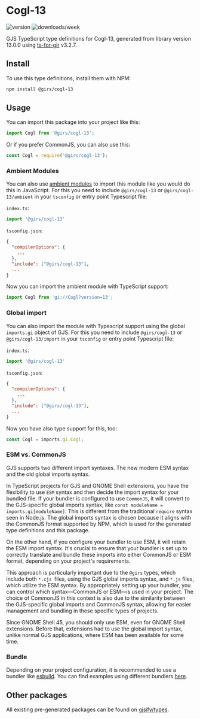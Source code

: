 
# Cogl-13

![version](https://img.shields.io/npm/v/@girs/cogl-13)
![downloads/week](https://img.shields.io/npm/dw/@girs/cogl-13)


GJS TypeScript type definitions for Cogl-13, generated from library version 13.0.0 using [ts-for-gir](https://github.com/gjsify/ts-for-gir) v3.2.7.


## Install

To use this type definitions, install them with NPM:
```bash
npm install @girs/cogl-13
```

## Usage

You can import this package into your project like this:
```ts
import Cogl from '@girs/cogl-13';
```

Or if you prefer CommonJS, you can also use this:
```ts
const Cogl = require('@girs/cogl-13');
```

### Ambient Modules

You can also use [ambient modules](https://github.com/gjsify/ts-for-gir/tree/main/packages/cli#ambient-modules) to import this module like you would do this in JavaScript.
For this you need to include `@girs/cogl-13` or `@girs/cogl-13/ambient` in your `tsconfig` or entry point Typescript file:

`index.ts`:
```ts
import '@girs/cogl-13'
```

`tsconfig.json`:
```json
{
  "compilerOptions": {
    ...
  },
  "include": ["@girs/cogl-13"],
  ...
}
```

Now you can import the ambient module with TypeScript support: 

```ts
import Cogl from 'gi://Cogl?version=13';
```

### Global import

You can also import the module with Typescript support using the global `imports.gi` object of GJS.
For this you need to include `@girs/cogl-13` or `@girs/cogl-13/import` in your `tsconfig` or entry point Typescript file:

`index.ts`:
```ts
import '@girs/cogl-13'
```

`tsconfig.json`:
```json
{
  "compilerOptions": {
    ...
  },
  "include": ["@girs/cogl-13"],
  ...
}
```

Now you have also type support for this, too:

```ts
const Cogl = imports.gi.Cogl;
```


### ESM vs. CommonJS

GJS supports two different import syntaxes. The new modern ESM syntax and the old global imports syntax.

In TypeScript projects for GJS and GNOME Shell extensions, you have the flexibility to use `ESM` syntax and then decide the import syntax for your bundled file. If your bundler is configured to use `CommonJS`, it will convert to the GJS-specific global imports syntax, like `const moduleName = imports.gi[moduleName]`. This is different from the traditional `require` syntax seen in Node.js. The global imports syntax is chosen because it aligns with the CommonJS format supported by NPM, which is used for the generated type definitions and this package.

On the other hand, if you configure your bundler to use ESM, it will retain the ESM import syntax. It's crucial to ensure that your bundler is set up to correctly translate and bundle these imports into either CommonJS or ESM format, depending on your project's requirements.

This approach is particularly important due to the `@girs` types, which include both `*.cjs `files, using the GJS global imports syntax, and `*.js` files, which utilize the ESM syntax. By appropriately setting up your bundler, you can control which syntax—CommonJS or ESM—is used in your project. The choice of CommonJS in this context is also due to the similarity between the GJS-specific global imports and CommonJS syntax, allowing for easier management and bundling in these specific types of projects.

Since GNOME Shell 45, you should only use ESM, even for GNOME Shell extensions. Before that, extensions had to use the global import syntax, unlike normal GJS applications, where ESM has been available for some time.

### Bundle

Depending on your project configuration, it is recommended to use a bundler like [esbuild](https://esbuild.github.io/). You can find examples using different bundlers [here](https://github.com/gjsify/ts-for-gir/tree/main/examples).

## Other packages

All existing pre-generated packages can be found on [gjsify/types](https://github.com/gjsify/types).

